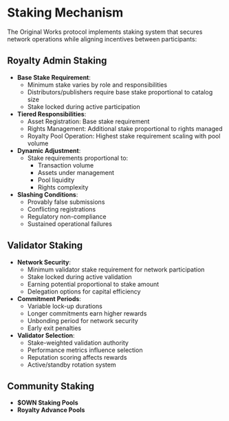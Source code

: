 # Staking Mechanism

The Original Works protocol implements staking system that secures network operations while aligning incentives between participants:

## Royalty Admin Staking

* **Base Stake Requirement**:
  * Minimum stake varies by role and responsibilities
  * Distributors/publishers require base stake proportional to catalog size
  * Stake locked during active participation
* **Tiered Responsibilities**:
  * Asset Registration: Base stake requirement
  * Rights Management: Additional stake proportional to rights managed
  * Royalty Pool Operation: Highest stake requirement scaling with pool volume
* **Dynamic Adjustment**:
  * Stake requirements proportional to:
    * Transaction volume
    * Assets under management
    * Pool liquidity
    * Rights complexity
* **Slashing Conditions**:
  * Provably false submissions
  * Conflicting registrations
  * Regulatory non-compliance
  * Sustained operational failures

## Validator Staking

* **Network Security**:
  * Minimum validator stake requirement for network participation
  * Stake locked during active validation
  * Earning potential proportional to stake amount
  * Delegation options for capital efficiency
* **Commitment Periods**:
  * Variable lock-up durations
  * Longer commitments earn higher rewards
  * Unbonding period for network security
  * Early exit penalties
* **Validator Selection**:
  * Stake-weighted validation authority
  * Performance metrics influence selection
  * Reputation scoring affects rewards
  * Active/standby rotation system

## Community Staking

* **$OWN Staking Pools**
* **Royalty Advance Pools**&#x20;

